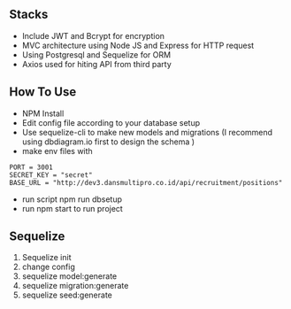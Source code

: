 ## Stacks
- Include JWT and Bcrypt for encryption
- MVC architecture using Node JS and Express for HTTP request
- Using Postgresql and Sequelize for ORM
- Axios used for hiting API from third party

## How To Use
- NPM Install
- Edit config file according to your database setup
- Use sequelize-cli to make new models and migrations (I recommend using dbdiagram.io first to design the schema )
- make env files with

```
PORT = 3001
SECRET_KEY = "secret"
BASE_URL = "http://dev3.dansmultipro.co.id/api/recruitment/positions"
```

- run script npm run dbsetup
- run npm start to run project

## Sequelize
1. Sequelize init
2. change config
3. sequelize model:generate
4. sequelize migration:generate
5. sequelize seed:generate
